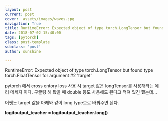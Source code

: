 ```yaml
---
layout: post
current: post
cover:  assets/images/waves.jpg
navigation: True
title: RuntimeError: Expected object of type torch.LongTensor but found type torch.FloatTensor for argument #2 'target'
date: 2018-07-02 15:40:00
tags: [pytorch]
class: post-template
subclass: 'post'
author: sunshine

---
```


RuntimeError: Expected object of type torch.LongTensor but found type torch.FloatTensor for argument #2 'target'

pytorch 에서 cross entory loss 사용 시 target 값은
longTensor를 사용해라는 에러 메세지 이다.
구글링 해 봤을 때 double 등도 사용해도 된다고 적혀 있긴 했는데...

어쨋든 target 값을 아래와 같이 long type으로 바꿔주면 된다.

**logitoutput_teacher = logitoutput_teacher.long()**